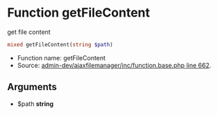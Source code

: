 Function getFileContent
===========================

get file content



```php
mixed getFileContent(string $path)
```

* Function name: getFileContent
* Source: [admin-dev/ajaxfilemanager/inc/function.base.php line 662](https://github.com/PrestaShop/PrestaShop/blob/1.5.1.0/admin-dev/ajaxfilemanager/inc/function.base.php#L662).

Arguments
---------

* $path **string**

